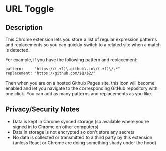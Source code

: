 # URL Toggle

## Description
This Chrome extension lets you store a list of regular expression patterns and
replacements so you can quickly switch to a related site when
a match is detected.

For example, if you have the following pattern
and replacement:
```
pattern:     "https://(.+?)\.github\.io\/(.+?)\/.*"
replacement: "https://github.com/$1/$2/"
```

Then when you are on a hosted Github Pages site, this icon will
become enabled and let you navigate to the corresponding GitHub
repository with one click. You can add as many patterns and replacements as you like.

## Privacy/Security Notes
- Data is kept in Chrome synced storage (so available where you're signed in to Chrome on other computers)
- Data in storage is not encrypted so don't store any secrets
- No data is collected or transmitted to a third party by this extension
  (unless React or Chrome are doing something shady under the hood)
